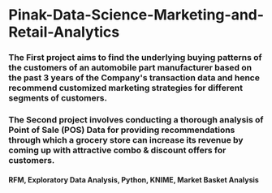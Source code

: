 # Pinak-Data-Science-Marketing-and-Retail-Analytics


### The First project aims to find the underlying buying patterns of the customers of an automobile part manufacturer based on the past 3 years of the Company's transaction data and hence recommend customized marketing strategies for different segments of customers.

### The Second project involves conducting a thorough analysis of Point of Sale (POS) Data for providing recommendations through which a grocery store can increase its revenue by coming up with attractive combo & discount offers for customers.

#### RFM, Exploratory Data Analysis, Python, KNIME, Market Basket Analysis
